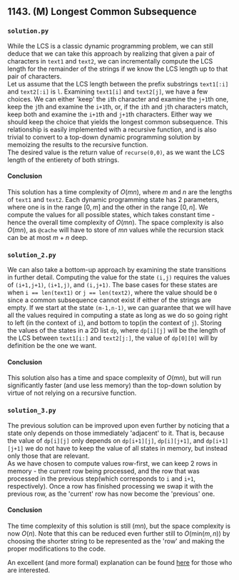 ## 1143. (M) Longest Common Subsequence

### `solution.py`
While the LCS is a classic dynamic programming problem, we can still deduce that we can take this approach by realizing that given a pair of characters in `text1` and `text2`, we can incrementally compute the LCS length for the remainder of the strings if we know the LCS length up to that pair of characters.  
Let us assume that the LCS length between the prefix substrings `text1[:i]` and `text2[:i]` is `l`. Examining `text1[i]` and `text2[j]`, we have a few choices. We can either 'keep' the `i`th character and examine the `j+1`th one, keep the `j`th and examine the `i+1`th, or, if the `i`th and `j`th characters match, keep both and examine the `i+1`th and `j+1`th characters. Either way we should keep the choice that yields the longest common subsequence. This relationship is easily implemented with a recursive function, and is also trivial to convert to a top-down dynamic programming solution by memoizing the results to the recursive function.  
The desired value is the return value of `recurse(0,0)`, as we want the LCS length of the entierety of both strings.  

#### Conclusion
This solution has a time complexity of $O(mn)$, where $m$ and $n$ are the lengths of `text1` and `text2`. Each dynamic programming state has 2 parameters, where one is in the range $[0,m]$ and the other in the range $[0,n]$. We compute the values for all possible states, which takes constant time - hence the overall time complexity of $O(mn)$. The space complexity is also $O(mn)$, as `@cache` will have to store of $mn$ values while the recursion stack can be at most $m+n$ deep.  
  

### `solution_2.py`
We can also take a bottom-up approach by examining the state transitions in further detail. Computing the value for the state `(i,j)` requires the values of `(i+1,j+1)`, `(i+1,j)`, and `(i,j+1)`. The base cases for these states are when `i == len(text1)` or `j == len(text2)`, where the value should be `0` since a common subsequence cannot exist if either of the strings are empty. If we start at the state `(m-1,n-1)`, we can guarantee that we will have all the values required in computing a state as long as we do so going right to left (in the context of `i`), and bottom to top(in the context of `j`). Storing the values of the states in a 2D list `dp`, where `dp[i][j]` will be the length of the LCS between `text1[i:]` and `text2[j:]`, the value of `dp[0][0]` will by definition be the one we want.  

#### Conclusion
This solution also has a time and space complexity of $O(mn)$, but will run significantly faster (and use less memory) than the top-down solution by virtue of not relying on a recursive function.  
  

### `solution_3.py`
The previous solution can be improved upon even further by noticing that a state only depends on those immediately 'adjacent' to it. That is, because the value of `dp[i][j]` only depends on `dp[i+1][j]`, `dp[i][j+1]`, and `dp[i+1][j+1]` we do not have to keep the value of all states in memory, but instead only those that are relevant.  
As we have chosen to compute values row-first, we can keep 2 rows in memory - the current row being processed, and the row that was processed in the previous step(which corresponds to `i` and `i+1`, respectively). Once a row has finished processing we swap it with the previous row, as the 'current' row has now become the 'previous' one.  

#### Conclusion
The time complexity of this solution is still $(mn)$, but the space complexity is now $O(n)$. Note that this can be reduced even further still to $O(\text{min}(m,n))$ by choosing the shorter string to be represented as the 'row' and making the proper modifications to the code.  
  
An excellent (and more formal) explanation can be found [here](https://www.ics.uci.edu/~eppstein/161/960229.html) for those who are interested.  
